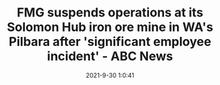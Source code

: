 ---
"title": "FMG suspends operations at its Solomon Hub iron ore mine in WA's Pilbara after 'significant employee incident' - ABC News"
"date": "2021-9-30 1:0:41"
"feed_name": "GOOGLENEWSMINING"
"feed_website": "https://news.google.com/search?q=mining%2Bincident&hl=en-US&gl=US&ceid=US:en"
"feed_rss": "https://news.google.com/rss/search?q=mining%2Bincident&hl=en-US&gl=US&ceid=US:en"
"link": "https://www.abc.net.au/news/2021-09-30/fmg-suspends-solomon-mine-operations-afer-incident/100503096"
"source": "{'href': 'https://www.abc.net.au', 'title': 'ABC News'}"
"file": "_posts/2021-1-1-a5269f859896a9afc4be851b6386797026041f81.md"
"accident": "0"
"drilling": "0"
"dead": "0"
"injured": "0"
"arrested": "0"
"where": "unknown site"
"causes": "unknown"
"place": "unknown place"
---